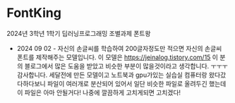 # FontKing
2024년 3학년 1학기 딥러닝프로그래밍 조별과제 폰트왕

- 2024 09 02 -
자신의 손글씨를 학습하여 200글자정도만 적으면 자신의 손글씨 폰트를 제작해주는 모델입니다.
이 모델은 https://jeinalog.tistory.com/15 이 분의 블로그에서 많은 도움을 받았고 비슷한 부분이 많을것이라고 생각합니다. ㅜㅜㅜ 감사합니다.
세달전에 만든 모델이고 노트북과 gpu가있는 실습실 컴퓨터랑 왔다갔다하다보니 파일이 여러개로 분산되어 있어서 일단 비슷한 파일로 올려두긴 했는데 이 파일은 아마 안될거다!
나중에 깔끔하게 고치게되면 고치겠다!
